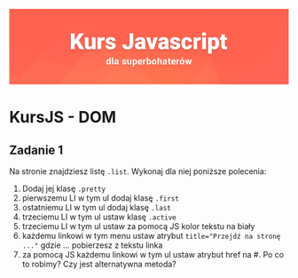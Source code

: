 ![](../../../kursjs.png)

# KursJS - DOM

## Zadanie 1
Na stronie znajdziesz listę `.list`. Wykonaj dla niej poniższe polecenia:

1. Dodaj jej klasę `.pretty`
2. pierwszemu LI w tym ul dodaj klasę `.first`
3. ostatniemu LI w tym ul dodaj klasę `.last`
4. trzeciemu LI w tym ul ustaw klasę `.active`
5. trzeciemu LI w tym ul ustaw za pomocą JS kolor tekstu na biały
6. każdemu linkowi w tym menu ustaw atrybut `title="Przejdź na stronę ..."` gdzie ... pobierzesz z tekstu linka
7. za pomocą JS każdemu linkowi w tym ul ustaw atrybut href na #. Po co to robimy? Czy jest alternatywna metoda?